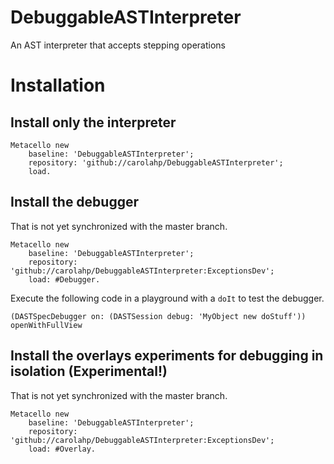 # DebuggableASTInterpreter
An AST interpreter that accepts stepping operations

# Installation
## Install only the interpreter
```Smalltalk
Metacello new
    baseline: 'DebuggableASTInterpreter';
    repository: 'github://carolahp/DebuggableASTInterpreter';
    load.
```

## Install the debugger
That is not yet synchronized with the master branch.

```Smalltalk
Metacello new
    baseline: 'DebuggableASTInterpreter';
    repository: 'github://carolahp/DebuggableASTInterpreter:ExceptionsDev';
    load: #Debugger.
```

Execute the following code in a playground with a `doIt` to test the debugger.

```Smalltalk
(DASTSpecDebugger on: (DASTSession debug: 'MyObject new doStuff')) openWithFullView 
```


## Install the overlays experiments for debugging in isolation (Experimental!)
That is not yet synchronized with the master branch.
```Smalltalk
Metacello new
    baseline: 'DebuggableASTInterpreter';
    repository: 'github://carolahp/DebuggableASTInterpreter:ExceptionsDev';
    load: #Overlay.
```
